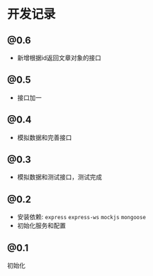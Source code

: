 # 开发记录

## @0.6

- 新增根据id返回文章对象的接口 

## @0.5

- 接口加一

## @0.4

- 模拟数据和完善接口

## @0.3

- 模拟数据和测试接口，测试完成

## @0.2

- 安装依赖: `express` `express-ws` `mockjs` `mongoose`
- 初始化服务和配置

## @0.1

初始化
